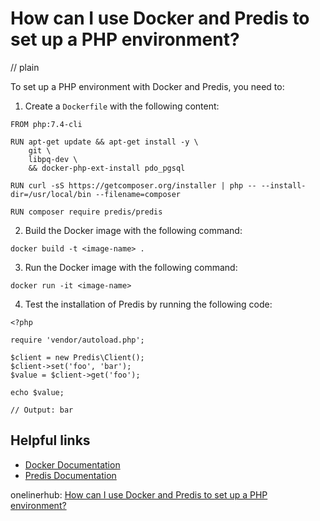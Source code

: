 # How can I use Docker and Predis to set up a PHP environment?
// plain

To set up a PHP environment with Docker and Predis, you need to:

1. Create a `Dockerfile` with the following content:

```
FROM php:7.4-cli

RUN apt-get update && apt-get install -y \
    git \
    libpq-dev \
    && docker-php-ext-install pdo_pgsql

RUN curl -sS https://getcomposer.org/installer | php -- --install-dir=/usr/local/bin --filename=composer

RUN composer require predis/predis
```

2. Build the Docker image with the following command:

```
docker build -t <image-name> .
```

3. Run the Docker image with the following command:

```
docker run -it <image-name>
```

4. Test the installation of Predis by running the following code:

```
<?php

require 'vendor/autoload.php';

$client = new Predis\Client();
$client->set('foo', 'bar');
$value = $client->get('foo');

echo $value;

// Output: bar
```

## Helpful links
- [Docker Documentation](https://docs.docker.com/)
- [Predis Documentation](https://github.com/nrk/predis)

onelinerhub: [How can I use Docker and Predis to set up a PHP environment?](https://onelinerhub.com/predis/how-can-i-use-docker-and-predis-to-set-up-a-php-environment)